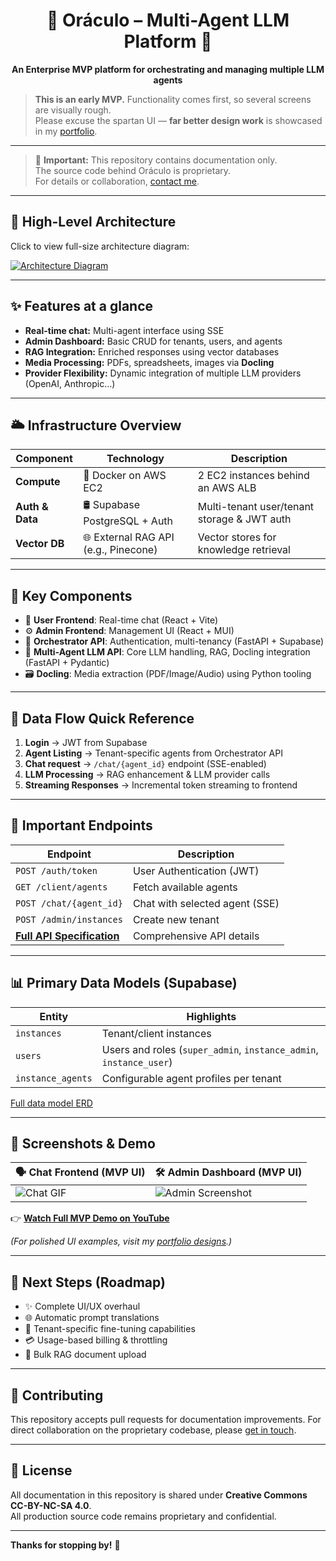 <h1 align="center">🔮 Oráculo – Multi-Agent LLM Platform 🚀</h1>

<p align="center">
  <strong>An Enterprise MVP platform for orchestrating and managing multiple LLM agents</strong>
</p>

> **This is an early MVP.** Functionality comes first, so several screens are visually rough.  
> Please excuse the spartan UI — **far better design work** is showcased in my [portfolio](https://yourportfolio.com/designs).

---

> 🛑 **Important:** This repository contains documentation only.  
> The source code behind Oráculo is proprietary.  
> For details or collaboration, [contact me](mailto:joaohenrique@jhbdev.com.br).

---

## 📸 High-Level Architecture

Click to view full-size architecture diagram:

[![Architecture Diagram](https://link-to-your-hosted-image.com/architecture.png)](https://link-to-your-hosted-image.com/architecture.png)

---

## ✨ Features at a glance

- **Real-time chat:** Multi-agent interface using SSE
- **Admin Dashboard:** Basic CRUD for tenants, users, and agents
- **RAG Integration:** Enriched responses using vector databases
- **Media Processing:** PDFs, spreadsheets, images via **Docling**
- **Provider Flexibility:** Dynamic integration of multiple LLM providers (OpenAI, Anthropic…)

---

## 🌥️ Infrastructure Overview

| Component                | Technology                        | Description                           |
|--------------------------|-----------------------------------|---------------------------------------|
| **Compute**              | 🐳 Docker on AWS EC2              | 2 EC2 instances behind an AWS ALB     |
| **Auth & Data**          | 🛢️ Supabase PostgreSQL + Auth     | Multi-tenant user/tenant storage & JWT auth |
| **Vector DB**            | 🌐 External RAG API (e.g., Pinecone) | Vector stores for knowledge retrieval |

---

## 📌 Key Components

- 📱 **User Frontend**: Real-time chat (React + Vite)
- ⚙️ **Admin Frontend**: Management UI (React + MUI)
- 🔐 **Orchestrator API**: Authentication, multi-tenancy (FastAPI + Supabase)
- 🤖 **Multi-Agent LLM API**: Core LLM handling, RAG, Docling integration (FastAPI + Pydantic)
- 🗃️ **Docling**: Media extraction (PDF/Image/Audio) using Python tooling

---

## 🎯 Data Flow Quick Reference

1. **Login** → JWT from Supabase
2. **Agent Listing** → Tenant-specific agents from Orchestrator API
3. **Chat request** → `/chat/{agent_id}` endpoint (SSE-enabled)
4. **LLM Processing** → RAG enhancement & LLM provider calls
5. **Streaming Responses** → Incremental token streaming to frontend

---

## 🔑 Important Endpoints

| Endpoint                | Description                   |
|-------------------------|-------------------------------|
| `POST /auth/token`      | User Authentication (JWT)     |
| `GET /client/agents`    | Fetch available agents        |
| `POST /chat/{agent_id}` | Chat with selected agent (SSE) |
| `POST /admin/instances` | Create new tenant             |
| **[Full API Specification](docs/api-spec.md)** | Comprehensive API details |

---

## 📊 Primary Data Models (Supabase)

| Entity            | Highlights                                         |
|-------------------|----------------------------------------------------|
| `instances`       | Tenant/client instances                            |
| `users`           | Users and roles (`super_admin`, `instance_admin`, `instance_user`) |
| `instance_agents` | Configurable agent profiles per tenant             |

[Full data model ERD](docs/data-model.md)

---

## 🎥 Screenshots & Demo

| 🗣️ Chat Frontend (MVP UI)                | 🛠️ Admin Dashboard (MVP UI)                 |
|------------------------------------------|--------------------------------------------|
| ![Chat GIF](assets/chat-demo.gif)        | ![Admin Screenshot](assets/admin.png)       |

👉 **[Watch Full MVP Demo on YouTube](https://youtu.be/YOUR_VIDEO_URL)**

*(For polished UI examples, visit my [portfolio designs](https://yourportfolio.com/designs).)*

---

## 🚀 Next Steps (Roadmap)

- ✨ Complete UI/UX overhaul  
- 🌐 Automatic prompt translations  
- 🔧 Tenant-specific fine-tuning capabilities  
- 💳 Usage-based billing & throttling  
- 📂 Bulk RAG document upload

---

## 🙌 Contributing

This repository accepts pull requests for documentation improvements. For direct collaboration on the proprietary codebase, please [get in touch](mailto:your.email@example.com).

---

## 📜 License

All documentation in this repository is shared under **Creative Commons CC-BY-NC-SA 4.0**.  
All production source code remains proprietary and confidential.

---

**Thanks for stopping by!** 🎉
